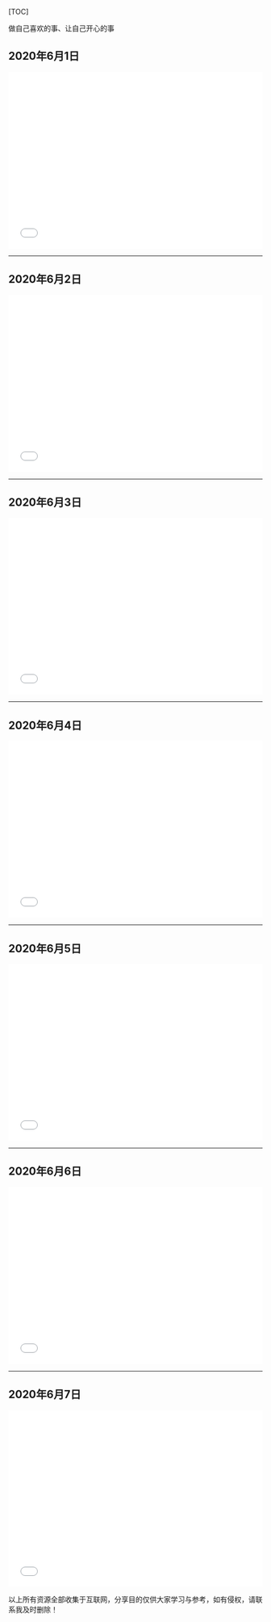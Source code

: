 

[TOC]

做自己喜欢的事、让自己开心的事

## 2020年6月1日

<iframe src="//player.bilibili.com/player.html?aid=285834279&bvid=BV1Lf4y127hb&cid=194975881&page=1" scrolling="no" border="0" frameborder="no" framespacing="0" allowfullscreen="true" height="350px"  width="100%" > </iframe>

***

## 2020年6月2日

<iframe src="//player.bilibili.com/player.html?aid=583320743&bvid=BV1wz4y1972v&cid=193744732&page=1" scrolling="no" border="0" frameborder="no" framespacing="0" allowfullscreen="true" height="350px"  width="100%"> </iframe>

***

## 2020年6月3日

<iframe src="//player.bilibili.com/player.html?aid=840820867&bvid=BV1m54y1D79S&cid=195993757&page=1" scrolling="no" border="0" frameborder="no" framespacing="0" allowfullscreen="true" height="350px"  width="100%"> </iframe>

***

## 2020年6月4日

<iframe src="//player.bilibili.com/player.html?aid=497874202&bvid=BV1oK411V7XL&cid=181542401&page=1" scrolling="no" border="0" frameborder="no" framespacing="0" allowfullscreen="true" height="350px"  width="100%" > </iframe>

***

## 2020年6月5日

<iframe src="//player.bilibili.com/player.html?aid=89409319&bvid=BV1o741177ss&cid=152714923&page=1" scrolling="no" border="0" frameborder="no" framespacing="0" allowfullscreen="true" height="350px"  width="100%"> </iframe>

***

## 2020年6月6日

<iframe src="//player.bilibili.com/player.html?aid=883389700&bvid=BV1ZK4y1t74i&cid=199552233&page=1" scrolling="no" border="0" frameborder="no" framespacing="0" allowfullscreen="true" height="350px"  width="100%"> </iframe>



***

## 2020年6月7日

<iframe src="//player.bilibili.com/player.html?aid=98325263&bvid=BV1jE411F7kC&cid=167846999&page=1" scrolling="no" border="0" frameborder="no" framespacing="0" allowfullscreen="true" height="350px"  width="100%"> </iframe>



以上所有资源全部收集于互联网，分享目的仅供大家学习与参考，如有侵权，请联系我及时删除！



